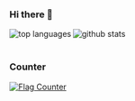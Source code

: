 ### Hi there 👋
<img src="https://github-readme-stats.vercel.app/api/top-langs/?username=stefango&show_icons=true&theme=radical&hide=html" alt="top languages" align="left"/>
<img src="https://github-readme-stats.vercel.app/api?username=stefango&show_icons=true&theme=radical" alt="github stats"/>
<br/><br/>

### Counter
<a href="https://info.flagcounter.com/cJsw"><img src="https://s01.flagcounter.com/count2/cJsw/bg_000000/txt_CCCCCC/border_CCCCCC/columns_8/maxflags_24/viewers_0/labels_1/pageviews_1/flags_0/percent_0/" alt="Flag Counter" border="0"></a>

<!--
**stefango/stefango** is a ✨ _special_ ✨ repository because its `README.md` (this file) appears on your GitHub profile.

Here are some ideas to get you started:

- 🔭 I’m currently working on ...
- 🌱 I’m currently learning ...
- 👯 I’m looking to collaborate on ...
- 🤔 I’m looking for help with ...
- 💬 Ask me about ...
- 📫 How to reach me: ...
- 😄 Pronouns: ...
- ⚡ Fun fact: ...
-->
